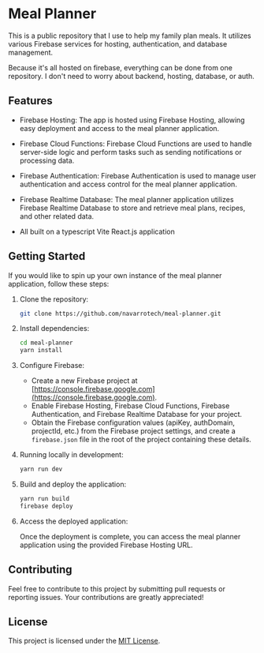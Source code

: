 # Meal Planner

This is a public repository that I use to help my family plan meals. It utilizes various Firebase services for hosting, authentication, and database management.

Because it's all hosted on firebase, everything can be done from one repository. I don't need to worry about backend, hosting, database, or auth.

## Features

- Firebase Hosting: The app is hosted using Firebase Hosting, allowing easy deployment and access to the meal planner application.

- Firebase Cloud Functions: Firebase Cloud Functions are used to handle server-side logic and perform tasks such as sending notifications or processing data.

- Firebase Authentication: Firebase Authentication is used to manage user authentication and access control for the meal planner application.

- Firebase Realtime Database: The meal planner application utilizes Firebase Realtime Database to store and retrieve meal plans, recipes, and other related data.

- All built on a typescript Vite React.js application

## Getting Started

If you would like to spin up your own instance of the meal planner application, follow these steps:

1. Clone the repository:

    ```bash
    git clone https://github.com/navarrotech/meal-planner.git
    ```

2. Install dependencies:

    ```bash
    cd meal-planner
    yarn install
    ```

3. Configure Firebase:

    - Create a new Firebase project at [https://console.firebase.google.com](https://console.firebase.google.com).
    - Enable Firebase Hosting, Firebase Cloud Functions, Firebase Authentication, and Firebase Realtime Database for your project.
    - Obtain the Firebase configuration values (apiKey, authDomain, projectId, etc.) from the Firebase project settings, and create a `firebase.json` file in the root of the project containing these details.

4. Running locally in development:

    ```bash
    yarn run dev
    ```

5. Build and deploy the application:

    ```bash
    yarn run build
    firebase deploy
    ```

6. Access the deployed application:

    Once the deployment is complete, you can access the meal planner application using the provided Firebase Hosting URL.

## Contributing

Feel free to contribute to this project by submitting pull requests or reporting issues. Your contributions are greatly appreciated!

## License

This project is licensed under the [MIT License](LICENSE).